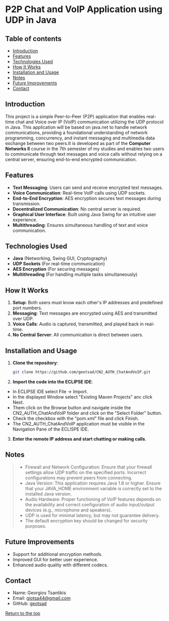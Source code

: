 # P2P Chat and VoIP Application using UDP in Java

## Table of contents
- [Introduction](#introduction)
- [Features](#Features)
- [Technologies Used](#Technologies-Used)
- [How It Works](#How-It-Works)
- [Installation and Usage](#Installation-and-Usage)
- [Notes](#Notes)
- [Future Improvements](#Future-Improvements)
- [Contact](#contact)

## Introduction
This project is a simple Peer-to-Peer (P2P) application that enables real-time chat and Voice over IP (VoIP) communication utilizing the UDP protocol in Java. This application will be based on java.net to handle network communications, providing a foundational understanding of network programming, concurrency, and instant messaging and multimedia data exchange between two peers.It is developed as part of the **Computer Networks II** course in the 7th semester of my studies and enables two users to communicate through text messages and voice calls without relying on a central server, ensuring end-to-end encrypted communication.

## Features
- **Text Messaging**: Users can send and receive encrypted text messages.
- **Voice Communication**: Real-time VoIP calls using UDP sockets.
- **End-to-End Encryption**: AES encryption secures text messages during transmission.
- **Decentralized Communication**: No central server is required.
- **Graphical User Interface**: Built using Java Swing for an intuitive user experience.
- **Multithreading**: Ensures simultaneous handling of text and voice communication.

## Technologies Used
- **Java** (Networking, Swing GUI, Cryptography)
- **UDP Sockets** (For real-time communication)
- **AES Encryption** (For securing messages)
- **Multithreading** (For handling multiple tasks simultaneously)

## How It Works
1. **Setup**: Both users must know each other's IP addresses and predefined port numbers.
2. **Messaging**: Text messages are encrypted using AES and transmitted over UDP.
3. **Voice Calls**: Audio is captured, transmitted, and played back in real-time.
4. **No Central Server**: All communication is direct between users.

## Installation and Usage
1. **Clone the repository**:
   ```sh
   git clone https://github.com/geotsad/CN2_AUTH_ChatAndVoIP.git
   ```
2. **Import the code into the ECLIPSE IDE**:
   
- In ECLIPSE IDE select File -> Import.
- In the displayed Window select "Existing Maven Projects" anc click Next.
- Them click on the Browse button and navigate inside the CN2_AUTH_ChatAndVoIP folder and click on the "Select Folder" button.
- Check the checkbox with the "pom.xml" file and click Finish.
- The CN2_AUTH_ChatAndVoIP application must be visible in the Navigation Pane of the ECLISPE IDE.
   
3. **Enter the remote IP address and start chatting or making calls**.

## Notes
>- Firewall and Network Configuration: Ensure that your firewall settings allow UDP traffic on the specified ports. Incorrect configurations may prevent peers from connecting.
>- Java Version: This application requires Java 1.8 or higher. Ensure that your JAVA_HOME environment variable is correctly set to the installed Java version.
>- Audio Hardware: Proper functioning of VoIP features depends on the availability and correct configuration of audio input/output devices (e.g., microphone and speakers).
>- UDP is used for minimal latency, but may not guarantee delivery.
>- The default encryption key should be changed for security purposes.

## Future Improvements
- Support for additional encryption methods.
- Improved GUI for better user experience.
- Enhanced audio quality with different codecs.

## Contact

* Name: Georgios Tsantikis
* Email: giotsa44@gmail.com
* GitHub: [geotsad](https://github.com/geotsad)

[Return to the top](#P2P-Chat-and-VoIP-Application-using-UDP-in-Java)

